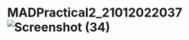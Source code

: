 # MADPractical2_21012022037![Screenshot (34)](https://user-images.githubusercontent.com/110801512/185844530-a8c50ba9-82f6-429d-af91-533523f5d934.png)
